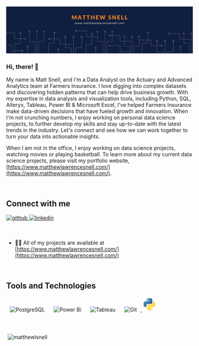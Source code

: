![Matt's GitHub Banner](https://github.com/MatthewLSnell/MatthewLSnell/blob/main/Github%20Banner.png)

### Hi, there! 👋

My name is Matt Snell, and I'm a Data Analyst on the Actuary and Advanced Analytics team at Farmers Insurance. I love digging into complex datasets and discovering hidden patterns that can help drive business growth.  With my expertise in data analysis and visualization tools, including Python, SQL, Alteryx, Tableau, Power BI & Microsoft Excel, I've helped Farmers Insurance make data-driven decisions that have fueled growth and innovation.  When I'm not crunching numbers, I enjoy working on personal data science projects, to further develop my skills and stay up-to-date with the latest trends in the industry.  Let's connect and see how we can work together to turn your data into actionable insights.

When I am not in the office, I enjoy working on data science projects, watching movies or playing basketball.  To learn more about my current data science projects, please visit my portfolio website, [https://www.matthewlawrencesnell.com/](https://www.matthewlawrencesnell.com/). </div>  

<p>&nbsp;</p>

## Connect with me  
<a href="https://github.com/MatthewLSnell" target="_blank">
<img src=https://img.shields.io/badge/github-%2324292e.svg?&style=for-the-badge&logo=github&logoColor=white alt=github style="margin-bottom: 5px;" />
</a>
<a href="https://linkedin.com/in/matthewsnell" target="_blank">
<img src=https://img.shields.io/badge/linkedin-%231E77B5.svg?&style=for-the-badge&logo=linkedin&logoColor=white alt=linkedin style="margin-bottom: 5px;" />
</a>  
</div> 
<p>&nbsp;</p>

- 👨‍💻 All of my projects are available at [https://www.matthewlawrencesnell.com/](https://www.matthewlawrencesnell.com/)

<p>&nbsp;</p>

## Tools and Technologies 
<img style="margin: 10px" src="https://profilinator.rishav.dev/skills-assets/postgresql-original-wordmark.svg" alt="PostgreSQL" height="50" />  <img style="margin: 10px" src="https://profilinator.rishav.dev/skills-assets/powerbi.png" alt="Power Bi" height="50" /> <img style="margin: 10px" src="https://profilinator.rishav.dev/skills-assets/tableau.svg" alt="Tableau" height="50" /> <img style="margin: 10px" src="https://profilinator.rishav.dev/skills-assets/git-scm-icon.svg" alt="Git" height="50" /><a href="https://www.python.org" target="_blank" rel="noreferrer"> <img src="https://raw.githubusercontent.com/devicons/devicon/master/icons/python/python-original.svg" alt="python" width="40" height="40"/> </a> </p>

<br/> 
<p>&nbsp;<img align="center" src="https://github-readme-stats.vercel.app/api?username=matthewlsnell&count_private=true&show_icons=true&locale=en&theme=solarized-dark" alt="matthewlsnell" /></p>

</td><td valign="top" width="33%">



</td></tr></table>  

<br/>  
